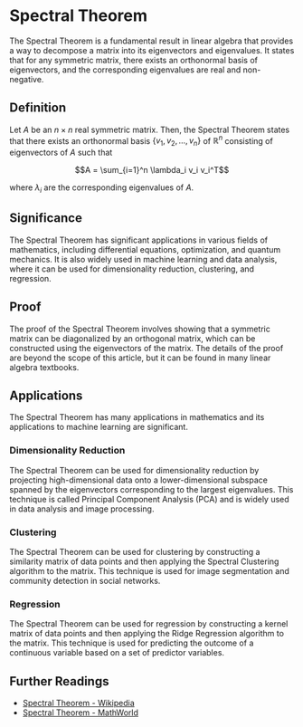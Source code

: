 # Spectral Theorem

The Spectral Theorem is a fundamental result in linear algebra that provides a way to decompose a matrix into its eigenvectors and eigenvalues. It states that for any symmetric matrix, there exists an orthonormal basis of eigenvectors, and the corresponding eigenvalues are real and non-negative.

## Definition

Let $A$ be an $n \times n$ real symmetric matrix. Then, the Spectral Theorem states that there exists an orthonormal basis $\{v_1, v_2, ..., v_n\}$ of $\mathbb{R}^n$ consisting of eigenvectors of $A$ such that

$$A = \sum_{i=1}^n \lambda_i v_i v_i^T$$

where $\lambda_i$ are the corresponding eigenvalues of $A$.

## Significance

The Spectral Theorem has significant applications in various fields of mathematics, including differential equations, optimization, and quantum mechanics. It is also widely used in machine learning and data analysis, where it can be used for dimensionality reduction, clustering, and regression.

## Proof

The proof of the Spectral Theorem involves showing that a symmetric matrix can be diagonalized by an orthogonal matrix, which can be constructed using the eigenvectors of the matrix. The details of the proof are beyond the scope of this article, but it can be found in many linear algebra textbooks.

## Applications

The Spectral Theorem has many applications in mathematics and its applications to machine learning are significant.

### Dimensionality Reduction

The Spectral Theorem can be used for dimensionality reduction by projecting high-dimensional data onto a lower-dimensional subspace spanned by the eigenvectors corresponding to the largest eigenvalues. This technique is called Principal Component Analysis (PCA) and is widely used in data analysis and image processing.

### Clustering

The Spectral Theorem can be used for clustering by constructing a similarity matrix of data points and then applying the Spectral Clustering algorithm to the matrix. This technique is used for image segmentation and community detection in social networks.

### Regression

The Spectral Theorem can be used for regression by constructing a kernel matrix of data points and then applying the Ridge Regression algorithm to the matrix. This technique is used for predicting the outcome of a continuous variable based on a set of predictor variables.

## Further Readings

- [Spectral Theorem - Wikipedia](https://en.wikipedia.org/wiki/Spectral_theorem)
- [Spectral Theorem - MathWorld](https://mathworld.wolfram.com/SpectralTheorem.html)
